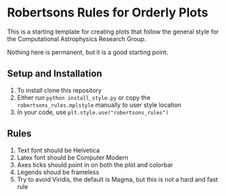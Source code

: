 # Robertsons Rules for Orderly Plots

This is a starting template for creating plots that follow the general style
for the Computational Astrophysics Research Group.

Nothing here is permanent, but it is a good starting point.

## Setup and Installation

1. To install clone this repository
2. Either run `python install_style.py` or copy the `robertsons_rules.mplstyle`
   manually to user style location
3. In your code, use `plt.style.use("robertsons_rules")`

## Rules

1. Text font should be Helvetica
2. Latex font should be Computer Modern
3. Axes ticks should point in on both the plot and colorbar
4. Legends shoud be frameless
5. Try to avoid Viridis, the default is Magma, but this is not a hard and fast
   rule

